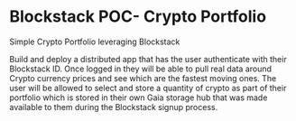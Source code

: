 # Blockstack POC- Crypto Portfolio
Simple Crypto Portfolio leveraging Blockstack

Build and deploy a distributed app that has the user authenticate with their Blockstack ID. Once logged in they will be able to pull real data around Crypto currency prices and see which are the fastest moving ones. The user will be allowed to select and store a quantity of crypto as part of their portfolio which is stored in their own Gaia storage hub that was made available to them during the Blockstack signup process.
